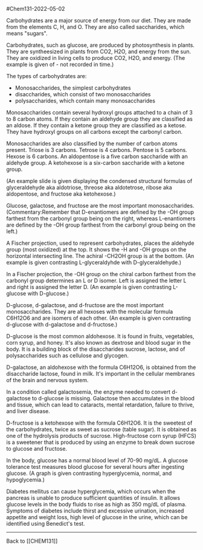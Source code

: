 #Chem131-2022-05-02

Carbohydrates are a major source of energy from our diet.  They are made from the elements C, H, and O.  They are also called saccharides, which means "sugars".

Carbohydrates, such as glucose, are produced by photosynthesis in plants.  They are syntheesized in plants from CO2, H2O, and energy from the sun.  They are oxidized in living cells to produce CO2, H2O, and energy.  (The example is given of - not recorded in time.)

The types of carbohydrates are:
 * Monosaccharides, the simplest carbohydrates
 * disaccharides, which consist of two monosaccharides
 * polysaccharides, which contain many monosaccharides

Monosaccharides contain several hydroxyl groups attached to a chain of 3 to 8 carbon atoms.  If they contain an aldehyde group they are classified as an aldose.  If they contain a ketone group they are classified as a ketose.  They have hydroxyl groups on all carbons except the carbonyl carbon.

Monosaccharides are also classified by the number of carbon atoms present.  Triose is 3 carbons.  Tetrose is 4 carbons.  Pentose is 5 carbons.  Hexose is 6 carbons.  An aldopentose is a five carbon saccharide with an aldehyde group.  A ketohexose is a six-carbon saccharide with a ketone group.

(An example slide is given displaying the condensed structural formulas of glyceraldehyde aka aldotriose, threose aka aldotetrose, ribose aka aldopentose, and fructose aka ketohexose.)

Glucose, galactose, and fructose are the most important monosaccharides.  (Commentary:Remember that D-enantiomers are defined by the -OH group farthest from the carbonyl group being on the right, whereas L-enantiomers are defined by the -OH group farthest from the carbonyl group being on the left.)

A Fischer projection, used to represent carbohydrates, places the aldehyde group (most oxidized) at the top.  It shows the -H and -OH groups on the horizontal intersecting line.  The achiral -CH2OH group is at the bottom.  (An example is given contrasting L-glyceraldyhde with D-glyceraldehyde.)

In a Fischer projection, the -OH group on the chiral carbon farthest from the carbonyl group determines an L or D isomer.  Left is assigned the letter L and right is assigned the letter D.  (An example is given contrasting L-glucose with D-glucose.)

D-glucose, d-galactose, and d-fructose are the most important monosaccharides.  They are all hexoses with the molecular formula C6H12O6 and are isomers of each other.  (An example is given contrasting d-glucose with d-galactose and d-fructose.)

D-glucose is the most common aldohexose.  It is found in fruits, vegetables, corn syrup, and honey.  It's also known as dextrose and blood sugar in the body.  It is a building block of the disaccharides sucrose, lactose, and of polysaccharides such as cellulose and glycogen.

D-galactose, an aldohexose with the formula C6H12O6, is obtained from the disaccharide lactose, found in milk.  It's important in the cellular membranes of the brain and nervous system.

In a condition called galactosemia, the enzyme needed to convert d-galactose to d-glucose is missing.  Galactose then accumulates in the blood and tissue, which can lead to cataracts, mental retardation, failure to thrive, and liver disease.

D-fructose is a ketohexose with the formula C6H12O6.  It is the sweetest of the carbohydrates, twice as sweet as sucrose (table sugar).  It is obtained as one of the hydrolysis products of sucrose.  High-fructose corn syrup (HFCS) is a sweetener that is produced by using an enzyme to break down sucrose to glucose and fructose.

In the body, glucose has a normal blood level of 70-90 mg/dL.  A glucose tolerance test measures blood glucose for several hours after ingesting glucose.  (A graph is given contrasting hyperglycemia, normal, and hypoglycemia.)

Diabetes mellitus can cause hyperglycemia, which occurs when the pancreas is unable to produce sufficient quantities of insulin.  It allows glucose levels in the body fluids to rise as high as 350 mg/dL of plasma.  Symptoms of diabetes include thirst and excessive urination, increased appetite and weight loss, high level of glucose in the urine, which can be identified using Benedict's test.

---
Back to [[CHEM131]]